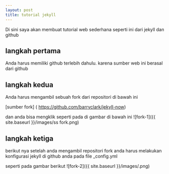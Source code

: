 ```yaml
---
layout: post
title: tutorial jekyll
---
```

Di sini saya akan membuat tutorial web sederhana seperti ini dari jekyll dan github

## langkah pertama

Anda harus memiliki github terlebih dahulu. karena sumber web ini berasal dari github 

## langkah kedua 

Anda harus mengambil sebuah fork dari repositori di bawah ini 

[sumber fork] ( https://github.com/barryclark/jekyll-now)

dan anda bisa mengklik seperti pada di gambar di bawah ini
![fork-1]({{ site.baseurl }}/images/ss fork.png)

## langkah ketiga 

berikut nya setelah anda mengambil repositori fork anda harus melakukan konfigurasi jekyll di github anda pada file _config.yml

seperti pada gambar berikut 
![fork-2]({{ site.baseurl }}/images/.png)
